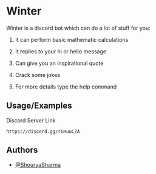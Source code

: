 # Winter

Winter is a discord bot which can do a lot of stuff for you:

1. It can perform basic mathematic calculations

2. It replies to your hi or hello message

3. Can give you an inspirational quote

4. Crack some jokes

5. For more details type the help command


## Usage/Examples
Discord Server Link
```link
https://discord.gg/rGHuuCZA
```

  
## Authors

- [@ShouryaSharma](https://www.github.com/ShouryaSharma277)
